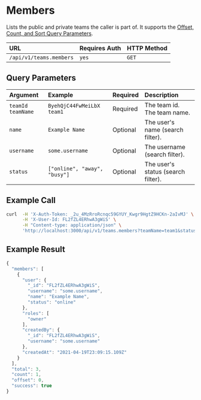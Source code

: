 # Members

Lists the public and private teams the caller is part of. It supports the [Offset, Count, and Sort Query Parameters](../offset-and-count-and-sort-info.md).

| URL | Requires Auth | HTTP Method |
| :--- | :--- | :--- |
| `/api/v1/teams.members` | `yes` | `GET` |

## Query Parameters

| Argument | Example | Required | Description |
| :--- | :--- | :--- | :--- |
| `teamId`    `teamName` | `ByehQjC44FwMeiLbX`    `team1` | Required | The team id.    The team name. |
| `name` | `Example Name` | Optional | The user's name \(search filter\). |
| `username` | `some.username` | Optional | The username \(search filter\). |
| `status` | `["online", "away", "busy"]` | Optional | The user's status \(search filter\). |

## Example Call

```bash
curl  -H 'X-Auth-Token: _2u_4MzRroRcnqc59GYUY_Kwgr9HgtZ9HCKn-2aIvMJ' \
      -H 'X-User-Id: FL2fZL4ERhwA3gWiS' \
      -H "Content-type: application/json" \
      'http://localhost:3000/api/v1/teams.members?teamName=team1&status[]=online&status=away&status=busy'
```

## Example Result

```javascript
{
  "members": [
    {
      "user": {
        "_id": "FL2fZL4ERhwA3gWiS",
        "username": "some.username",
        "name": "Example Name",
        "status": "online"
      },
      "roles": [
        "owner"
      ],
      "createdBy": {
        "_id": "FL2fZL4ERhwA3gWiS",
        "username": "some.username"
      },
      "createdAt": "2021-04-19T23:09:15.109Z"
    }
  ],
  "total": 3,
  "count": 1,
  "offset": 0,
  "success": true
}
```

